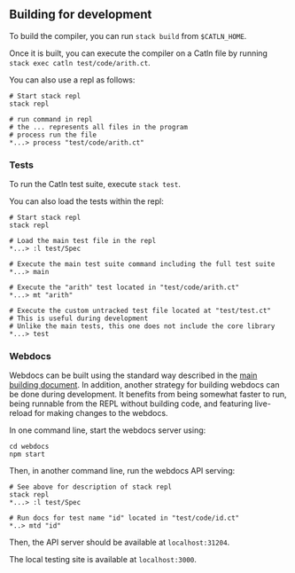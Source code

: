 ## Building for development

To build the compiler, you can run `stack build` from `$CATLN_HOME`.

Once it is built, you can execute the compiler on a Catln file by running `stack exec catln test/code/arith.ct`.

You can also use a repl as follows:

```
# Start stack repl
stack repl

# run command in repl
# the ... represents all files in the program
# process run the file
*...> process "test/code/arith.ct"
```

### Tests

To run the Catln test suite, execute `stack test`.

You can also load the tests within the repl:

```
# Start stack repl
stack repl

# Load the main test file in the repl
*...> :l test/Spec

# Execute the main test suite command including the full test suite
*...> main

# Execute the "arith" test located in "test/code/arith.ct"
*...> mt "arith"

# Execute the custom untracked test file located at "test/test.ct"
# This is useful during development
# Unlike the main tests, this one does not include the core library
*...> test
```

### Webdocs

Webdocs can be built using the standard way described in the [main building document](../building.md). In addition, another strategy for building webdocs can be done during development. It benefits from being somewhat faster to run, being runnable from the REPL without building code, and featuring live-reload for making changes to the webdocs.

In one command line, start the webdocs server using:

```
cd webdocs
npm start
```

Then, in another command line, run the webdocs API serving:

```
# See above for description of stack repl
stack repl
*...> :l test/Spec

# Run docs for test name "id" located in "test/code/id.ct"
*..> mtd "id"
```

Then, the API server should be available at `localhost:31204`.

The local testing site is available at `localhost:3000`.

